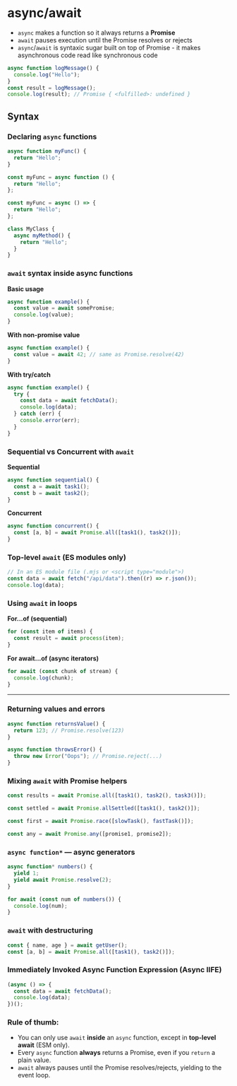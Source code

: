 # async/await

- `async` makes a function so it always returns a **Promise**
- `await` pauses execution until the Promise resolves or rejects
- `async`/`await` is syntaxic sugar built on top of Promise - it makes asynchronous code read like synchronous code

```js
async function logMessage() {
  console.log("Hello");
}
const result = logMessage();
console.log(result); // Promise { <fulfilled>: undefined }
```

## Syntax

### Declaring `async` functions

```js
async function myFunc() {
  return "Hello";
}
```

```js
const myFunc = async function () {
  return "Hello";
};
```

```js
const myFunc = async () => {
  return "Hello";
};
```

```js
class MyClass {
  async myMethod() {
    return "Hello";
  }
}
```

### `await` syntax inside async functions

**Basic usage**

```js
async function example() {
  const value = await somePromise;
  console.log(value);
}
```

**With non-promise value**

```js
async function example() {
  const value = await 42; // same as Promise.resolve(42)
}
```

**With try/catch**

```js
async function example() {
  try {
    const data = await fetchData();
    console.log(data);
  } catch (err) {
    console.error(err);
  }
}
```

### Sequential vs Concurrent with `await`

**Sequential**

```js
async function sequential() {
  const a = await task1();
  const b = await task2();
}
```

**Concurrent**

```js
async function concurrent() {
  const [a, b] = await Promise.all([task1(), task2()]);
}
```

### Top-level `await` (ES modules only)

```js
// In an ES module file (.mjs or <script type="module">)
const data = await fetch("/api/data").then((r) => r.json());
console.log(data);
```

### Using `await` in loops

**For...of (sequential)**

```js
for (const item of items) {
  const result = await process(item);
}
```

**For await...of (async iterators)**

```js
for await (const chunk of stream) {
  console.log(chunk);
}
```

---

### Returning values and errors

```js
async function returnsValue() {
  return 123; // Promise.resolve(123)
}

async function throwsError() {
  throw new Error("Oops"); // Promise.reject(...)
}
```

### Mixing `await` with Promise helpers

```js
const results = await Promise.all([task1(), task2(), task3()]);

const settled = await Promise.allSettled([task1(), task2()]);

const first = await Promise.race([slowTask(), fastTask()]);

const any = await Promise.any([promise1, promise2]);
```

### `async function*` — async generators

```js
async function* numbers() {
  yield 1;
  yield await Promise.resolve(2);
}

for await (const num of numbers()) {
  console.log(num);
}
```

### `await` with destructuring

```js
const { name, age } = await getUser();
const [a, b] = await Promise.all([task1(), task2()]);
```

### Immediately Invoked Async Function Expression (Async IIFE)

```js
(async () => {
  const data = await fetchData();
  console.log(data);
})();
```

### **Rule of thumb**:

- You can only use `await` **inside** an `async` function, except in **top-level await** (ESM only).
- Every `async` function **always** returns a Promise, even if you `return` a plain value.
- `await` always pauses until the Promise resolves/rejects, yielding to the event loop.
